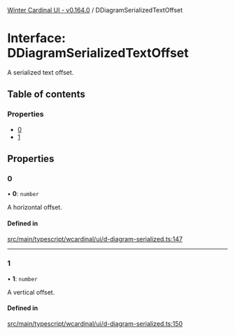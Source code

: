 [Winter Cardinal UI - v0.164.0](../index.md) / DDiagramSerializedTextOffset

# Interface: DDiagramSerializedTextOffset

A serialized text offset.

## Table of contents

### Properties

- [0](DDiagramSerializedTextOffset.md#0)
- [1](DDiagramSerializedTextOffset.md#1)

## Properties

### 0

• **0**: `number`

A horizontal offset.

#### Defined in

[src/main/typescript/wcardinal/ui/d-diagram-serialized.ts:147](https://github.com/winter-cardinal/winter-cardinal-ui/blob/v0.164.0/src/main/typescript/wcardinal/ui/d-diagram-serialized.ts#L147)

___

### 1

• **1**: `number`

A vertical offset.

#### Defined in

[src/main/typescript/wcardinal/ui/d-diagram-serialized.ts:150](https://github.com/winter-cardinal/winter-cardinal-ui/blob/v0.164.0/src/main/typescript/wcardinal/ui/d-diagram-serialized.ts#L150)
